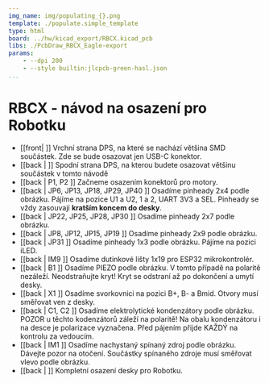 ```yaml
---
img_name: img/populating_{}.png
template: ./populate.simple_template
type: html
board: ../hw/kicad_export/RBCX.kicad_pcb
libs: ./PcbDraw_RBCX_Eagle-export
params:
    - --dpi 200
    - --style builtin:jlcpcb-green-hasl.json
...
```


# RBCX - návod na osazení pro Robotku

- [[front| ]] Vrchní strana DPS, na které se nachází většina SMD součástek. Zde se bude osazovat jen USB-C konektor.
- [[back | ]] Spodní strana DPS, na kterou budete osazovat většinu součástek v tomto návodě
- [[back | P1, P2 ]] Začneme osazením konektorů pro motory.
- [[back | JP6, JP13, JP18, JP29, JP40 ]] Osadíme pinheady 2x4 podle obrázku. Pájíme na pozice U1 a U2, 1 a 2, UART 3V3 a SEL. Pinheady se vždy zasouvají **kratším koncem do desky**.
- [[back | JP22, JP25, JP28, JP30 ]] Osadíme pinheady 2x7 podle obrázku.
- [[back | JP8, JP12, JP15, JP19 ]] Osadíme pinheady 2x9 podle obrázku.
- [[back | JP31 ]] Osadíme pinheady 1x3 podle obrázku. Pájíme na pozici iLED.
- [[back | IM9 ]] Osadíme dutinkové lišty 1x19 pro ESP32 mikrokontrolér.
- [[back | B1 ]] Osadíme PIEZO podle obrázku. V tomto případě na polaritě nezáleží. Neodstraňujte kryt! Kryt se odstraní až po dokončení a umytí desky.
- [[back | X1 ]] Osadíme svorkovnici na pozici B+, B- a Bmid. Otvory musí směřovat ven z desky.
- [[back | C1, C2 ]] Osadíme elektrolytické kondenzátory podle obrázku. POZOR u těchto kodenzátorů záleží na polaritě! Na obalu kondenzátoru i na desce je polarizace vyznačena. Před pájením přijde KAŽDÝ na kontrolu za vedoucím.
- [[back | IM1 ]] Osadíme nachystaný spínaný zdroj podle obrázku. Dávejte pozor na otočení. Součástky spínaného zdroje musí směřovat vlevo podle obrázku.
- [[back | ]] Kompletní osazení desky pro Robotku.
